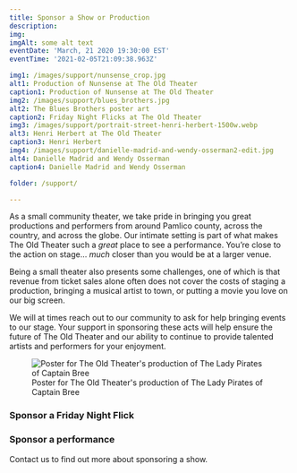 ```yaml
---
title: Sponsor a Show or Production
description:   
img: 
imgAlt: some alt text
eventDate: 'March, 21 2020 19:30:00 EST'
eventTime: '2021-02-05T21:09:38.963Z'

img1: /images/support/nunsense_crop.jpg
alt1: Production of Nunsense at The Old Theater
caption1: Production of Nunsense at The Old Theater
img2: /images/support/blues_brothers.jpg
alt2: The Blues Brothers poster art
caption2: Friday Night Flicks at The Old Theater
img3: /images/support/portrait-street-henri-herbert-1500w.webp
alt3: Henri Herbert at The Old Theater
caption3: Henri Herbert
img4: /images/support/danielle-madrid-and-wendy-osserman2-edit.jpg
alt4: Danielle Madrid and Wendy Osserman
caption4: Danielle Madrid and Wendy Osserman

folder: /support/

---
```




<base-image  :caption="caption1" :img="img1" :alt="alt1"></base-image>

As a small community theater, we take pride in bringing you great productions and performers from around Pamlico county, across the country, and across the globe.   Our intimate setting is part of what makes The Old Theater such a *great* place to see a performance.  You’re close to the action on stage… *much* closer than you would be at a larger venue.

Being a small theater also presents some challenges, one of which is that revenue from ticket sales alone often does not cover the costs of staging a production, bringing a musical artist to town, or putting a movie you love on our big screen.  

We will at times reach out to our community to ask for help bringing events to our stage. Your support in sponsoring these acts will help ensure the future of The Old Theater and our ability to continue to provide talented artists and performers for your enjoyment.

<figure>
  <img
    src="/images/support/lady-pirates-captain-bree.jpg"
    alt="Poster for The Old Theater's production of The Lady Pirates of Captain Bree"
    loading="lazy"
  />
  <figcaption class="italic">
     Poster for The Old Theater's production of The Lady Pirates of Captain Bree
  </figcaption>
</figure>

### Sponsor a Friday Night Flick

<base-image  :caption="caption2" :img="img2" :alt="alt2"></base-image>

### Sponsor a performance

<base-image  :caption="caption3" :img="img3" :alt="alt3"></base-image>

<base-image  :caption="caption4" :img="img4" :alt="alt4"></base-image>

Contact us to find out more about sponsoring a show. 

<button-link url="/contact-form/" text="CONTACT US"/>
   





